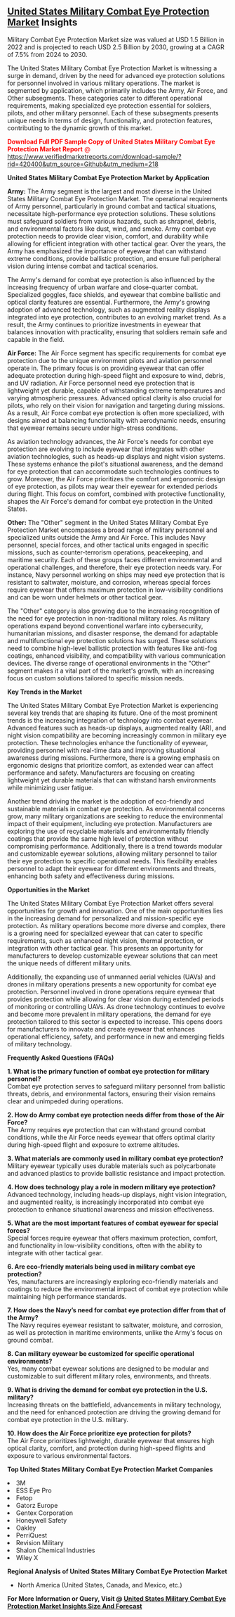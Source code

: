<h2><a href="https://www.verifiedmarketreports.com/download-sample/?rid=420400&amp;utm_source=Github&amp;utm_medium=218" target="_blank">United States Military Combat Eye Protection Market</a> Insights</h2><p>Military Combat Eye Protection Market size was valued at USD 1.5 Billion in 2022 and is projected to reach USD 2.5 Billion by 2030, growing at a CAGR of 7.5% from 2024 to 2030.</p><p><p>The United States Military Combat Eye Protection Market is witnessing a surge in demand, driven by the need for advanced eye protection solutions for personnel involved in various military operations. The market is segmented by application, which primarily includes the Army, Air Force, and Other subsegments. These categories cater to different operational requirements, making specialized eye protection essential for soldiers, pilots, and other military personnel. Each of these subsegments presents unique needs in terms of design, functionality, and protection features, contributing to the dynamic growth of this market.</p> <p><p><span class=""><span style="color: #ff0000;"><strong>Download Full PDF Sample Copy of United States Military Combat Eye Protection Market Report</strong> @ </span><a href="https://www.verifiedmarketreports.com/download-sample/?rid=420400&amp;utm_source=Github&amp;utm_medium=218" target="_blank">https://www.verifiedmarketreports.com/download-sample/?rid=420400&amp;utm_source=Github&amp;utm_medium=218</a></span></p></p> <p><strong>United States Military Combat Eye Protection Market by Application</strong></p> <p><strong>Army:</strong> The Army segment is the largest and most diverse in the United States Military Combat Eye Protection Market. The operational requirements of Army personnel, particularly in ground combat and tactical situations, necessitate high-performance eye protection solutions. These solutions must safeguard soldiers from various hazards, such as shrapnel, debris, and environmental factors like dust, wind, and smoke. Army combat eye protection needs to provide clear vision, comfort, and durability while allowing for efficient integration with other tactical gear. Over the years, the Army has emphasized the importance of eyewear that can withstand extreme conditions, provide ballistic protection, and ensure full peripheral vision during intense combat and tactical scenarios. <p>The Army's demand for combat eye protection is also influenced by the increasing frequency of urban warfare and close-quarter combat. Specialized goggles, face shields, and eyewear that combine ballistic and optical clarity features are essential. Furthermore, the Army's growing adoption of advanced technology, such as augmented reality displays integrated into eye protection, contributes to an evolving market trend. As a result, the Army continues to prioritize investments in eyewear that balances innovation with practicality, ensuring that soldiers remain safe and capable in the field.</p> <p><strong>Air Force:</strong> The Air Force segment has specific requirements for combat eye protection due to the unique environment pilots and aviation personnel operate in. The primary focus is on providing eyewear that can offer adequate protection during high-speed flight and exposure to wind, debris, and UV radiation. Air Force personnel need eye protection that is lightweight yet durable, capable of withstanding extreme temperatures and varying atmospheric pressures. Advanced optical clarity is also crucial for pilots, who rely on their vision for navigation and targeting during missions. As a result, Air Force combat eye protection is often more specialized, with designs aimed at balancing functionality with aerodynamic needs, ensuring that eyewear remains secure under high-stress conditions. <p>As aviation technology advances, the Air Force's needs for combat eye protection are evolving to include eyewear that integrates with other aviation technologies, such as heads-up displays and night vision systems. These systems enhance the pilot's situational awareness, and the demand for eye protection that can accommodate such technologies continues to grow. Moreover, the Air Force prioritizes the comfort and ergonomic design of eye protection, as pilots may wear their eyewear for extended periods during flight. This focus on comfort, combined with protective functionality, shapes the Air Force's demand for combat eye protection in the United States.</p> <p><strong>Other:</strong> The "Other" segment in the United States Military Combat Eye Protection Market encompasses a broad range of military personnel and specialized units outside the Army and Air Force. This includes Navy personnel, special forces, and other tactical units engaged in specific missions, such as counter-terrorism operations, peacekeeping, and maritime security. Each of these groups faces different environmental and operational challenges, and therefore, their eye protection needs vary. For instance, Navy personnel working on ships may need eye protection that is resistant to saltwater, moisture, and corrosion, whereas special forces require eyewear that offers maximum protection in low-visibility conditions and can be worn under helmets or other tactical gear. <p>The "Other" category is also growing due to the increasing recognition of the need for eye protection in non-traditional military roles. As military operations expand beyond conventional warfare into cybersecurity, humanitarian missions, and disaster response, the demand for adaptable and multifunctional eye protection solutions has surged. These solutions need to combine high-level ballistic protection with features like anti-fog coatings, enhanced visibility, and compatibility with various communication devices. The diverse range of operational environments in the "Other" segment makes it a vital part of the market's growth, with an increasing focus on custom solutions tailored to specific mission needs.</p> <p><strong>Key Trends in the Market</strong></p> <p>The United States Military Combat Eye Protection Market is experiencing several key trends that are shaping its future. One of the most prominent trends is the increasing integration of technology into combat eyewear. Advanced features such as heads-up displays, augmented reality (AR), and night vision compatibility are becoming increasingly common in military eye protection. These technologies enhance the functionality of eyewear, providing personnel with real-time data and improving situational awareness during missions. Furthermore, there is a growing emphasis on ergonomic designs that prioritize comfort, as extended wear can affect performance and safety. Manufacturers are focusing on creating lightweight yet durable materials that can withstand harsh environments while minimizing user fatigue.</p> <p>Another trend driving the market is the adoption of eco-friendly and sustainable materials in combat eye protection. As environmental concerns grow, many military organizations are seeking to reduce the environmental impact of their equipment, including eye protection. Manufacturers are exploring the use of recyclable materials and environmentally friendly coatings that provide the same high level of protection without compromising performance. Additionally, there is a trend towards modular and customizable eyewear solutions, allowing military personnel to tailor their eye protection to specific operational needs. This flexibility enables personnel to adapt their eyewear for different environments and threats, enhancing both safety and effectiveness during missions.</p> <p><strong>Opportunities in the Market</strong></p> <p>The United States Military Combat Eye Protection Market offers several opportunities for growth and innovation. One of the main opportunities lies in the increasing demand for personalized and mission-specific eye protection. As military operations become more diverse and complex, there is a growing need for specialized eyewear that can cater to specific requirements, such as enhanced night vision, thermal protection, or integration with other tactical gear. This presents an opportunity for manufacturers to develop customizable eyewear solutions that can meet the unique needs of different military units.</p> <p>Additionally, the expanding use of unmanned aerial vehicles (UAVs) and drones in military operations presents a new opportunity for combat eye protection. Personnel involved in drone operations require eyewear that provides protection while allowing for clear vision during extended periods of monitoring or controlling UAVs. As drone technology continues to evolve and become more prevalent in military operations, the demand for eye protection tailored to this sector is expected to increase. This opens doors for manufacturers to innovate and create eyewear that enhances operational efficiency, safety, and performance in new and emerging fields of military technology.</p> <p><strong>Frequently Asked Questions (FAQs)</strong></p> <p><strong>1. What is the primary function of combat eye protection for military personnel?</strong><br>Combat eye protection serves to safeguard military personnel from ballistic threats, debris, and environmental factors, ensuring their vision remains clear and unimpeded during operations.</p> <p><strong>2. How do Army combat eye protection needs differ from those of the Air Force?</strong><br>The Army requires eye protection that can withstand ground combat conditions, while the Air Force needs eyewear that offers optimal clarity during high-speed flight and exposure to extreme altitudes.</p> <p><strong>3. What materials are commonly used in military combat eye protection?</strong><br>Military eyewear typically uses durable materials such as polycarbonate and advanced plastics to provide ballistic resistance and impact protection.</p> <p><strong>4. How does technology play a role in modern military eye protection?</strong><br>Advanced technology, including heads-up displays, night vision integration, and augmented reality, is increasingly incorporated into combat eye protection to enhance situational awareness and mission effectiveness.</p> <p><strong>5. What are the most important features of combat eyewear for special forces?</strong><br>Special forces require eyewear that offers maximum protection, comfort, and functionality in low-visibility conditions, often with the ability to integrate with other tactical gear.</p> <p><strong>6. Are eco-friendly materials being used in military combat eye protection?</strong><br>Yes, manufacturers are increasingly exploring eco-friendly materials and coatings to reduce the environmental impact of combat eye protection while maintaining high performance standards.</p> <p><strong>7. How does the Navy’s need for combat eye protection differ from that of the Army?</strong><br>The Navy requires eyewear resistant to saltwater, moisture, and corrosion, as well as protection in maritime environments, unlike the Army's focus on ground combat.</p> <p><strong>8. Can military eyewear be customized for specific operational environments?</strong><br>Yes, many combat eyewear solutions are designed to be modular and customizable to suit different military roles, environments, and threats.</p> <p><strong>9. What is driving the demand for combat eye protection in the U.S. military?</strong><br>Increasing threats on the battlefield, advancements in military technology, and the need for enhanced protection are driving the growing demand for combat eye protection in the U.S. military.</p> <p><strong>10. How does the Air Force prioritize eye protection for pilots?</strong><br>The Air Force prioritizes lightweight, durable eyewear that ensures high optical clarity, comfort, and protection during high-speed flights and exposure to various environmental factors.</p></p><p><strong>Top United States Military Combat Eye Protection Market Companies</strong></p><div data-test-id=""><p><li>3M</li><li> ESS Eye Pro</li><li> Fetop</li><li> Gatorz Europe</li><li> Gentex Corporation</li><li> Honeywell Safety</li><li> Oakley</li><li> PerriQuest</li><li> Revision Military</li><li> Shalon Chemical Industries</li><li> Wiley X</li></p><div><strong>Regional Analysis of&nbsp;United States Military Combat Eye Protection Market</strong></div><ul><li dir="ltr"><p dir="ltr">North America&nbsp;(United States, Canada, and Mexico, etc.)</p></li></ul><p><strong>For More Information or Query, Visit @&nbsp;</strong><strong><a href="https://www.verifiedmarketreports.com/product/military-combat-eye-protection-market/?utm_source=Github&amp;utm_medium=218" target="_blank">United States Military Combat Eye Protection Market Insights Size And Forecast</a></strong></p></div>
